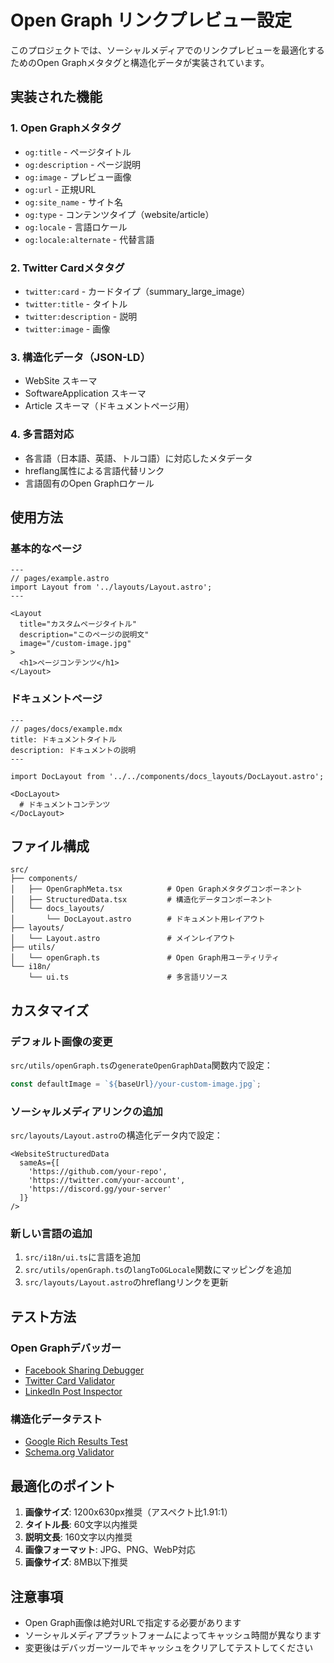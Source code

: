 # Open Graph リンクプレビュー設定

このプロジェクトでは、ソーシャルメディアでのリンクプレビューを最適化するためのOpen Graphメタタグと構造化データが実装されています。

## 実装された機能

### 1. Open Graphメタタグ
- `og:title` - ページタイトル
- `og:description` - ページ説明
- `og:image` - プレビュー画像
- `og:url` - 正規URL
- `og:site_name` - サイト名
- `og:type` - コンテンツタイプ（website/article）
- `og:locale` - 言語ロケール
- `og:locale:alternate` - 代替言語

### 2. Twitter Cardメタタグ
- `twitter:card` - カードタイプ（summary_large_image）
- `twitter:title` - タイトル
- `twitter:description` - 説明
- `twitter:image` - 画像

### 3. 構造化データ（JSON-LD）
- WebSite スキーマ
- SoftwareApplication スキーマ
- Article スキーマ（ドキュメントページ用）

### 4. 多言語対応
- 各言語（日本語、英語、トルコ語）に対応したメタデータ
- hreflang属性による言語代替リンク
- 言語固有のOpen Graphロケール

## 使用方法

### 基本的なページ

```astro
---
// pages/example.astro
import Layout from '../layouts/Layout.astro';
---

<Layout 
  title="カスタムページタイトル"
  description="このページの説明文"
  image="/custom-image.jpg"
>
  <h1>ページコンテンツ</h1>
</Layout>
```

### ドキュメントページ

```astro
---
// pages/docs/example.mdx
title: ドキュメントタイトル
description: ドキュメントの説明
---

import DocLayout from '../../components/docs_layouts/DocLayout.astro';

<DocLayout>
  # ドキュメントコンテンツ
</DocLayout>
```

## ファイル構成

```
src/
├── components/
│   ├── OpenGraphMeta.tsx          # Open Graphメタタグコンポーネント
│   ├── StructuredData.tsx         # 構造化データコンポーネント
│   └── docs_layouts/
│       └── DocLayout.astro        # ドキュメント用レイアウト
├── layouts/
│   └── Layout.astro               # メインレイアウト
├── utils/
│   └── openGraph.ts               # Open Graph用ユーティリティ
└── i18n/
    └── ui.ts                      # 多言語リソース
```

## カスタマイズ

### デフォルト画像の変更

`src/utils/openGraph.ts`の`generateOpenGraphData`関数内で設定：

```typescript
const defaultImage = `${baseUrl}/your-custom-image.jpg`;
```

### ソーシャルメディアリンクの追加

`src/layouts/Layout.astro`の構造化データ内で設定：

```astro
<WebsiteStructuredData
  sameAs={[
    'https://github.com/your-repo',
    'https://twitter.com/your-account',
    'https://discord.gg/your-server'
  ]}
/>
```

### 新しい言語の追加

1. `src/i18n/ui.ts`に言語を追加
2. `src/utils/openGraph.ts`の`langToOGLocale`関数にマッピングを追加
3. `src/layouts/Layout.astro`のhreflangリンクを更新

## テスト方法

### Open Graphデバッガー
- [Facebook Sharing Debugger](https://developers.facebook.com/tools/debug/)
- [Twitter Card Validator](https://cards-dev.twitter.com/validator)
- [LinkedIn Post Inspector](https://www.linkedin.com/post-inspector/)

### 構造化データテスト
- [Google Rich Results Test](https://search.google.com/test/rich-results)
- [Schema.org Validator](https://validator.schema.org/)

## 最適化のポイント

1. **画像サイズ**: 1200x630px推奨（アスペクト比1.91:1）
2. **タイトル長**: 60文字以内推奨
3. **説明文長**: 160文字以内推奨
4. **画像フォーマット**: JPG、PNG、WebP対応
5. **画像サイズ**: 8MB以下推奨

## 注意事項

- Open Graph画像は絶対URLで指定する必要があります
- ソーシャルメディアプラットフォームによってキャッシュ時間が異なります
- 変更後はデバッガーツールでキャッシュをクリアしてテストしてください 
